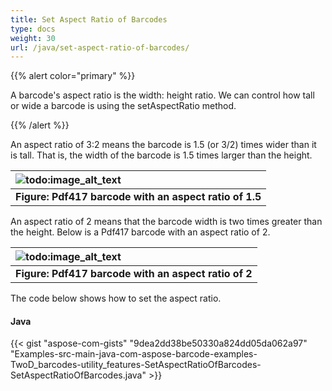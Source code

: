 ```yaml
---
title: Set Aspect Ratio of Barcodes
type: docs
weight: 30
url: /java/set-aspect-ratio-of-barcodes/
---
```


{{% alert color="primary" %}} 

A barcode's aspect ratio is the width: height ratio. We can control how tall or wide a barcode is using the setAspectRatio method.

{{% /alert %}} 

An aspect ratio of 3:2 means the barcode is 1.5 (or 3/2) times wider than it is tall. That is, the width of the barcode is 1.5 times larger than the height.

|![todo:image_alt_text](http://i.imgur.com/yhZhOHY.png)|
| :- |
|**Figure: Pdf417 barcode with an aspect ratio of 1.5**|
An aspect ratio of 2 means that the barcode width is two times greater than the height. Below is a Pdf417 barcode with an aspect ratio of 2.

|![todo:image_alt_text](http://i.imgur.com/0p0zPr6.png)|
| :- |
|**Figure: Pdf417 barcode with an aspect ratio of 2**|
The code below shows how to set the aspect ratio.
#### **Java**
{{< gist "aspose-com-gists" "9dea2dd38be50330a824dd05da062a97" "Examples-src-main-java-com-aspose-barcode-examples-TwoD_barcodes-utility_features-SetAspectRatioOfBarcodes-SetAspectRatioOfBarcodes.java" >}}
